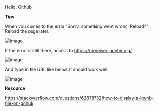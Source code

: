 Hello, Github.

**Tips**

When you comes to the error "Sorry, something went wrong. Reload?", Reload the page later.

![image](https://user-images.githubusercontent.com/45651568/123652133-ff837080-d866-11eb-81ba-9ad20ac6ffca.png)

If the error is still there, access to https://nbviewer.jupyter.org/ 

![image](https://user-images.githubusercontent.com/45651568/123651909-cfd46880-d866-11eb-8982-f2d9c0ef1e13.png)

And type in the URL like below. It should work well.

![image](https://user-images.githubusercontent.com/45651568/123651391-648a9680-d866-11eb-8675-39e73605620b.png)

**Resource**

https://stackoverflow.com/questions/62878732/how-to-display-a-ipynb-file-on-github
